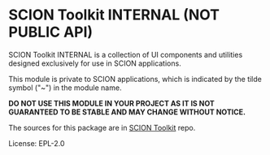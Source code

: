 SCION Toolkit INTERNAL (NOT PUBLIC API)
=======================================

SCION Toolkit INTERNAL is a collection of UI components and utilities designed exclusively for use in SCION applications.

This module is private to SCION applications, which is indicated by the tilde symbol ("~") in the module name.

**DO NOT USE THIS MODULE IN YOUR PROJECT AS IT IS NOT GUARANTEED TO BE STABLE AND MAY CHANGE WITHOUT NOTICE.**

The sources for this package are in [SCION Toolkit](https://github.com/SchweizerischeBundesbahnen/scion-toolkit) repo.

License: EPL-2.0
